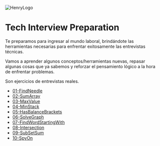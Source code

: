 ![HenryLogo](https://d31uz8lwfmyn8g.cloudfront.net/Assets/logo-henry-white-lg.png)

# Tech Interview Preparation

Te preparamos para ingresar al mundo laboral, brindándote las herramientas necesarias para enfrentar exitosamente las entrevistas técnicas.

Vamos a aprender algunos conceptos/herramientas nuevas, repasar algunas cosas que ya sabemos y reforzar el pensamiento lógico a la hora de enfrentar problemas.

Son ejercicios de entrevistas reales.

- [01-FindNeedle](/Ejercicios/01-FindNeedle/)
- [02-SumArray](/Ejercicios/02-SumArray/)
- [03-MaxValue](/Ejercicios/03-MaxValue/)
- [04-MinStack](Ejercicios/04-MinStack/)
- [05-HasBalanceBrackets](/Ejercicios/05-HasBalancedBrackets/)
- [06-SolveGraph](/Ejercicios/06-SolveGraph/)
- [07-FindWordStartingWith](/Ejercicios/07-FindWordStartingWith/)
- [08-Intersection](/Ejercicios/08-Intersection/)
- [09-SubSetSum](/Ejercicios/09-SubSetSum/)
- [10-SpyOn](Ejercicios/10-SpyOn/)
